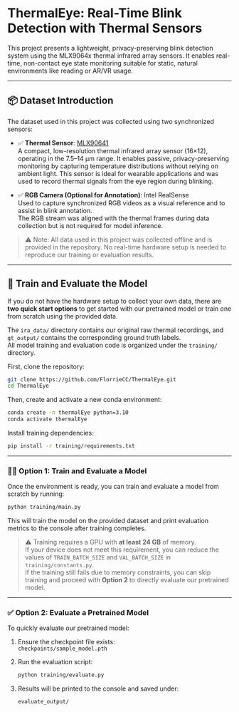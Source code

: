 # ThermalEye: Real-Time Blink Detection with Thermal Sensors

This project presents a lightweight, privacy-preserving blink detection system using the MLX9064x thermal infrared array sensors. It enables real-time, non-contact eye state monitoring suitable for static, natural environments like reading or AR/VR usage.

---

## 📦 Dataset Introduction

The dataset used in this project was collected using two synchronized sensors:

- ✅ **Thermal Sensor**: [MLX90641](https://www.melexis.com/en/product/mlx90641/high-operating-temperature-fir-thermal-sensor-array)  
  A compact, low-resolution thermal infrared array sensor (16×12), operating in the 7.5–14 µm range. It enables passive, privacy-preserving monitoring by capturing temperature distributions without relying on ambient light. This sensor is ideal for wearable applications and was used to record thermal signals from the eye region during blinking.

- ✅ **RGB Camera (Optional for Annotation)**: Intel RealSense  
  Used to capture synchronized RGB videos as a visual reference and to assist in blink annotation.  
  The RGB stream was aligned with the thermal frames during data collection but is not required for model inference.

> ⚠️ Note: All data used in this project was collected offline and is provided in the repository. No real-time hardware setup is needed to reproduce our training or evaluation results.

---


## 🧠 Train and Evaluate the Model

If you do not have the hardware setup to collect your own data, there are **two quick start options** to get started with our pretrained model or train one from scratch using the provided data.

The `ira_data/` directory contains our original raw thermal recordings, and `gt_output/` contains the corresponding ground truth labels.  
All model training and evaluation code is organized under the `training/` directory.

First, clone the repository:

```bash
git clone https://github.com/FlorrieCC/ThermalEye.git
cd ThermalEye
```

Then, create and activate a new conda environment:

```bash
conda create -n thermalEye python=3.10
conda activate thermalEye
```

Install training dependencies:

```bash
pip install -r training/requirements.txt
```

---

### 🏋️‍♀️ Option 1: Train and Evaluate a Model

Once the environment is ready, you can train and evaluate a model from scratch by running:

```bash
python training/main.py
```

This will train the model on the provided dataset and print evaluation metrics to the console after training completes.

> ⚠️ Training requires a GPU with **at least 24 GB** of memory.  
> If your device does not meet this requirement, you can reduce the values of `TRAIN_BATCH_SIZE` and `VAL_BATCH_SIZE` in `training/constants.py`.  
> If the training still fails due to memory constraints, you can skip training and proceed with **Option 2** to directly evaluate our pretrained model.

---

### ✅ Option 2: Evaluate a Pretrained Model

To quickly evaluate our pretrained model:

1. Ensure the checkpoint file exists:  
   `checkpoints/sample_model.pth`

2. Run the evaluation script:

   ```bash
   python training/evaluate.py
   ```

3. Results will be printed to the console and saved under:

   ```
   evaluate_output/
   ```






